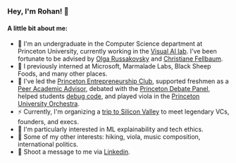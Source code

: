 ### Hey, I'm Rohan! 👋

#### A little bit about me:
- 🎒 I'm an undergraduate in the Computer Science department at Princeton University, currently working in the [Visual AI lab](https://visualai.princeton.edu). I've been fortunate to be advised by [Olga Russakovsky](https://www.cs.princeton.edu/~olgarus/) and [Christiane Fellbaum](https://www.cs.princeton.edu/~fellbaum/).
- 🍔 I previously interned at Microsoft, Marmalade Labs, Black Sheep Foods, and many other places.
- 🎻 I've led the [Princeton Entrepreneurship Club](http://princetoneclub.com), supported freshmen as a [Peer Academic Advisor](https://forbescollege.princeton.edu/people/peer-academic-advisers-paa), debated with the [Princeton Debate Panel](http://debate.princeton.edu), helped students [debug code](http://labta.cs.princeton.edu), and played viola in the [Princeton University Orchestra](http://orchestra.princeton.edu).
- ⚡ Currently, I'm organizing a [trip to Silicon Valley](http://svtigertrek.com) to meet legendary VCs, founders, and execs. 
- 🔭 I'm particularly interested in ML explainability and tech ethics. 
- 🏃 Some of my other interests: hiking, viola, music composition, international politics. 
- 💬 Shoot a message to me via [Linkedin](http://www.linkedin.com/in/rjinturkar). 
